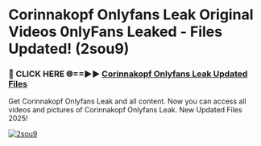 # Corinnakopf Onlyfans Leak Original Videos 0nlyFans Leaked - Files Updated! (2sou9)

<h3>🔴 CLICK HERE 🌐==►► <a href="https://tinyurl.com/2wckxsce" rel="nofollow">Corinnakopf Onlyfans Leak Updated Files</a></h3>

Get Corinnakopf Onlyfans Leak and all content. Now you can access all videos and pictures of Corinnakopf Onlyfans Leak. New Updated Files 2025!

[![2sou9](https://i.imgur.com/AFduVYN.gif)](https://tinyurl.com/2wckxsce)
